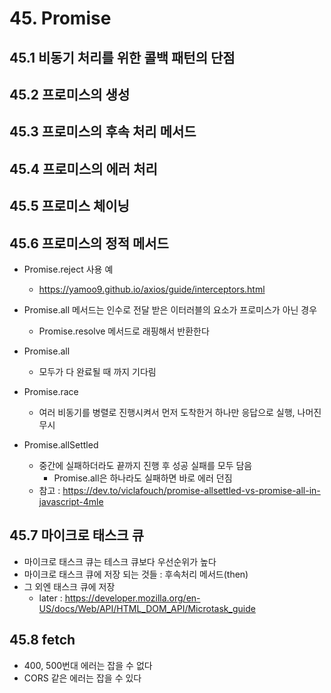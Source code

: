 # 45. Promise

## 45.1 비동기 처리를 위한 콜백 패턴의 단점

## 45.2 프로미스의 생성

## 45.3 프로미스의 후속 처리 메서드

## 45.4 프로미스의 에러 처리

## 45.5 프로미스 체이닝

## 45.6 프로미스의 정적 메서드

- Promise.reject 사용 예

  - https://yamoo9.github.io/axios/guide/interceptors.html

- Promise.all 메서드는 인수로 전달 받은 이터러블의 요소가 프로미스가 아닌 경우

  - Promise.resolve 메서드로 래핑해서 반환한다

- Promise.all

  - 모두가 다 완료될 때 까지 기다림

- Promise.race

  - 여러 비동기를 병렬로 진행시켜서 먼저 도착한거 하나만 응답으로 실행, 나머진 무시

- Promise.allSettled
  - 중간에 실패하더라도 끝까지 진행 후 성공 실패를 모두 담음
    - Promise.all은 하나라도 실패하면 바로 에러 던짐
  - 참고 : https://dev.to/viclafouch/promise-allsettled-vs-promise-all-in-javascript-4mle

## 45.7 마이크로 태스크 큐

- 마이크로 태스크 큐는 테스크 큐보다 우선순위가 높다
- 마이크로 태스크 큐에 저장 되는 것들 : 후속처리 메서드(then)
- 그 외엔 태스크 큐에 저장
  - later : https://developer.mozilla.org/en-US/docs/Web/API/HTML_DOM_API/Microtask_guide

## 45.8 fetch

- 400, 500번대 에러는 잡을 수 없다
- CORS 같은 에러는 잡을 수 있다
